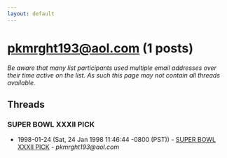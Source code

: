 ```yaml
---
layout: default
---
```


# pkmrght193@aol.com (1 posts)

_Be aware that many list participants used multiple email addresses over their time active on the list. As such this page may not contain all threads available._

## Threads

### SUPER BOWL XXXII PICK
+ 1998-01-24 (Sat, 24 Jan 1998 11:46:44 -0800 (PST)) - [SUPER BOWL XXXII PICK](/archive/1998/01/91c43c57bb97fef72d71ecd942fe316588a9f9b3d3c07ada77e1db3f221f69d5) - _pkmrght193@aol.com_


